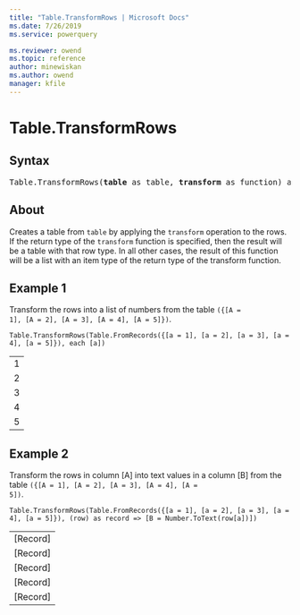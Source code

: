 ```yaml
---
title: "Table.TransformRows | Microsoft Docs"
ms.date: 7/26/2019
ms.service: powerquery

ms.reviewer: owend
ms.topic: reference
author: minewiskan
ms.author: owend
manager: kfile
---
```

# Table.TransformRows

## Syntax

<pre>
Table.TransformRows(<b>table</b> as table, <b>transform</b> as function) as list
</pre>
  
  
## About  
Creates a table from <code>table</code> by applying the <code>transform</code> operation to the rows. If the return type of the <code>transform</code> function is specified, then the result will be a table with that row type. In all other cases, the result of this function will be a list with an item type of the return type of the transform function.
 
  
## Example 1  

Transform the rows into a list of numbers from the table <code>({[A = 1], [A = 2], [A = 3], [A = 4], [A = 5]})</code>.

```powerquery-m
Table.TransformRows(Table.FromRecords({[a = 1], [a = 2], [a = 3], [a = 4], [a = 5]}), each [a])
```

<table> <tr><td>1</td></tr> <tr><td>2</td></tr> <tr><td>3</td></tr> <tr><td>4</td></tr> <tr><td>5</td></tr> </table>

## Example 2

Transform the rows in column [A] into text values in a column [B] from the table <code>({[A = 1], [A = 2], [A = 3], [A = 4], [A = 5])</code>.

```powerquery-m
Table.TransformRows(Table.FromRecords({[a = 1], [a = 2], [a = 3], [a = 4], [a = 5]}), (row) as record => [B = Number.ToText(row[a])])
```

<table> <tr><td>[Record]</td></tr> <tr><td>[Record]</td></tr> <tr><td>[Record]</td></tr> <tr><td>[Record]</td></tr> <tr><td>[Record]</td></tr> </table>

  
